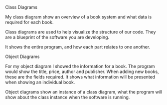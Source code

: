 Class Diagrams

My class diagram show an overview of a book system and what data is required for each book.

Class diagrams are used to help visualize the structure of our code. They are a blueprint of the software you are developing.

It shows the entire program, and how each part relates to one another.

Object Diagrams

For my object diagram I showed the information for a book. The program would show the title, price, author and publisher. When adding new books, these are the fields required. It shows what information will be presented when showing an individual book.

Object diagrams show an instance of a class diagram, what the program will show about the class instance when the software is running.